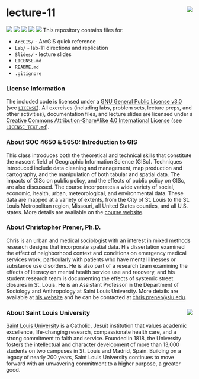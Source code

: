 lecture-11 <img src="https://slu-soc5650.github.io/images/logo.png" align="right" />
===========================================================
[![](https://img.shields.io/badge/semester-Spring%2C%202017-blue.svg)](https://github.com/slu-soc5650/lecture-11)
[![](https://img.shields.io/badge/release-updated-brightgreen.svg)](https://github.com/slu-soc5650/lecture-11)
[![](https://img.shields.io/github/release/slu-soc5650/lecture-11.svg?label=version)](https://github.com/slu-soc5650/lecture-11/releases)
[![](https://img.shields.io/github/last-commit/slu-soc5650/lecture-11.svg)](https://github.com/slu-soc5650/lecture-11/commits/master)
[![](https://img.shields.io/github/repo-size/slu-soc5650/lecture-11.svg)](https://github.com/slu-soc5650/lecture-11)
This repository contains files for:

-   `ArcGIS/` - ArcGIS quick reference
-   `Lab/` - lab-11 directions and replication
-   `Slides/` - lecture slides
-   `LICENSE.md`
-   `README.md`
-   `.gitignore`

### License Information
The included code is licensed under a [GNU General Public License v3.0](https://www.gnu.org/licenses/gpl-3.0.en.html) (see [`LICENSE`](LICENSE)). All exercises (including labs, problem sets, lecture preps, and other activities), documentation files, and lecture slides are licensed under a [Creative Commons Attribution-ShareAlike 4.0 International License](https://creativecommons.org/licenses/by-sa/4.0/) (see [`LICENSE_TEXT.md`](LICENSE_TEXT.md)).

### About SOC 4650 & 5650: Introduction to GIS
This class introduces both the theoretical and technical skills that constitute the nascent field of Geographic Information Science (GISc). Techniques introduced include data cleaning and management, map production and cartography, and the manipulation of both tabular and spatial data. The impacts of GISc on public policy, and the effects of public policy on GISc, are also discussed. The course incorporates a wide variety of social, economic, health, urban, meteorological, and environmental data. These data are mapped at a variety of extents, from the City of St. Louis to the St. Louis Metropolitan region, Missouri, all United States counties, and all U.S. states. More details are available on the [course website](https://slu-soc5650.github.io).

### About Christopher Prener, Ph.D.
Chris is an urban and medical sociologist with an interest in mixed methods research designs that incorporate spatial data. His dissertation examined the effect of neighborhood context and conditions on emergency medical services work, particularly with patients who have mental illnesses or substance use disorders. He is also part of a research team examining the effects of literacy on mental health service use and recovery, and his student research team is documenting the effects of systemic street closures in St. Louis. He is an Assistant Professor in the Department of Sociology and Anthropology at Saint Louis University. More details are available at [his website](https://chris-prener.github.io) and he can be contacted at [chris.prener@slu.edu](mailto:chris.prener@slu.edu).

### About Saint Louis University <img src="https://slu-soc5650.github.io/images/sluLogo.png" align="right" />
[Saint Louis University](http://wwww.slu.edu) is a Catholic, Jesuit institution that values academic excellence, life-changing research, compassionate health care, and a strong commitment to faith and service. Founded in 1818, the University fosters the intellectual and character development of more than 13,000 students on two campuses in St. Louis and Madrid, Spain. Building on a legacy of nearly 200 years, Saint Louis University continues to move forward with an unwavering commitment to a higher purpose, a greater good.

